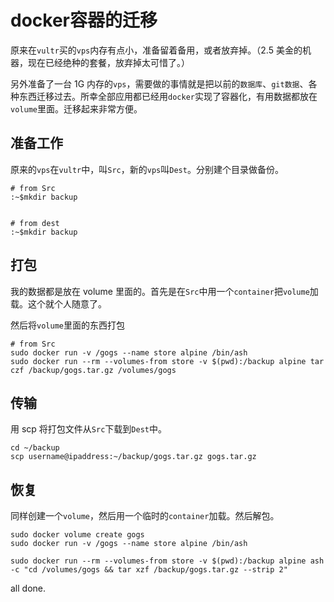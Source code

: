 # docker容器的迁移


原来在`vultr`买的`vps`内存有点小，准备留着备用，或者放弃掉。（2.5 美金的机器，现在已经绝种的套餐，放弃掉太可惜了。）

另外准备了一台 1G 内存的`vps`，需要做的事情就是把以前的`数据库`、`git数据`、各种东西迁移过去。所幸全部应用都已经用`docker`实现了容器化，有用数据都放在`volume`里面。迁移起来非常方便。

<!--more-->

## 准备工作

原来的`vps`在`vultr`中，叫`Src`，新的`vps`叫`Dest`。分别建个目录做备份。

```shell
# from Src
:~$mkdir backup


# from dest
:~$mkdir backup
```

## 打包

我的数据都是放在 volume 里面的。首先是在`Src`中用一个`container`把`volume`加载。这个就个人随意了。

然后将`volume`里面的东西打包

```shell
# from Src
sudo docker run -v /gogs --name store alpine /bin/ash
sudo docker run --rm --volumes-from store -v $(pwd):/backup alpine tar czf /backup/gogs.tar.gz /volumes/gogs
```

## 传输

用 scp 将打包文件从`Src`下载到`Dest`中。

```shell
cd ~/backup
scp username@ipaddress:~/backup/gogs.tar.gz gogs.tar.gz

```

## 恢复

同样创建一个`volume`，然后用一个临时的`container`加载。然后解包。

```shell
sudo docker volume create gogs
sudo docker run -v /gogs --name store alpine /bin/ash

sudo docker run --rm --volumes-from store -v $(pwd):/backup alpine ash -c "cd /volumes/gogs && tar xzf /backup/gogs.tar.gz --strip 2"
```

all done.


